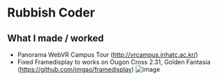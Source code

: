 
# Rubbish Coder

## What I made / worked
- Panorama WebVR Campus Tour (http://vrcampus.inhatc.ac.kr/)
- Fixed Framedisplay to works on Ougon Cross 2.31, Golden Fantasia (https://github.com/jmgao/framedisplay)
![image](https://user-images.githubusercontent.com/19303143/100659955-b5034980-3394-11eb-93fb-122afbd1acac.png)
